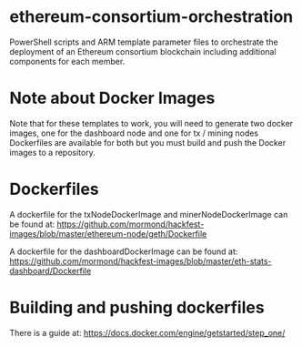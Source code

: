 # ethereum-consortium-orchestration
PowerShell scripts and ARM template parameter files to orchestrate the deployment of an Ethereum consortium blockchain including additional components for each member.

# Note about Docker Images
Note that for these templates to work, you will need to generate two docker images, one for the dashboard node and one for tx / mining nodes
Dockerfiles are available for both but you must build and push the Docker images to a repository.

# Dockerfiles
A dockerfile for the txNodeDockerImage and minerNodeDockerImage can be found at:
https://github.com/mormond/hackfest-images/blob/master/ethereum-node/geth/Dockerfile  

A dockerfile for the dashboardDockerImage can be found at:
https://github.com/mormond/hackfest-images/blob/master/eth-stats-dashboard/Dockerfile 

# Building and pushing dockerfiles
There is a guide at: https://docs.docker.com/engine/getstarted/step_one/